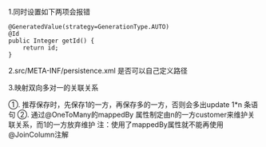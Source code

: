 
1.同时设置如下两项会报错

    @GeneratedValue(strategy=GenerationType.AUTO)
    @Id
    public Integer getId() {
        return id;
    }
    
2.src/META-INF/persistence.xml 是否可以自己定义路径

3.映射双向多对一的关联关系
  
  ①. 推荐保存时，先保存1的一方，再保存多的一方，否则会多出update 1*n 条语句
  ②. 通过@OneToMany的mappedBy 属性制定由n的一方customer来维护关联关系，而1的一方放弃维护
      注：使用了mappedBy属性就不能再使用@JoinColumn注解
  